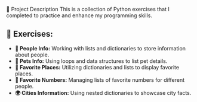 📌 Project Description
This is a collection of Python exercises that I completed to practice and enhance my programming skills.

## 📝 Exercises:
- **📂 People Info:** Working with lists and dictionaries to store information about people.
- **🐾 Pets Info:** Using loops and data structures to list pet details.
- **📍 Favorite Places:** Utilizing dictionaries and lists to display favorite places.
- **🔢 Favorite Numbers:** Managing lists of favorite numbers for different people.
- **🌍 Cities Information:** Using nested dictionaries to showcase city facts.

